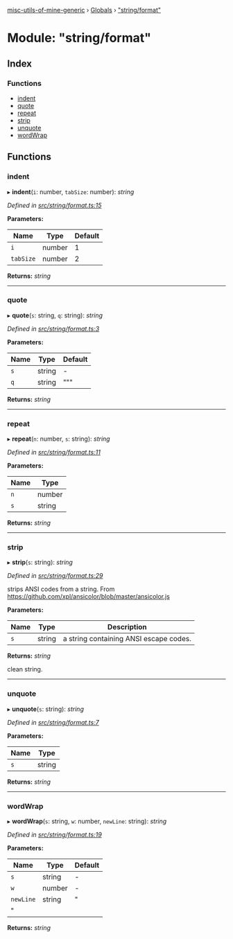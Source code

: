 [misc-utils-of-mine-generic](../README.md) › [Globals](../globals.md) › ["string/format"](_string_format_.md)

# Module: "string/format"

## Index

### Functions

* [indent](_string_format_.md#indent)
* [quote](_string_format_.md#quote)
* [repeat](_string_format_.md#repeat)
* [strip](_string_format_.md#strip)
* [unquote](_string_format_.md#unquote)
* [wordWrap](_string_format_.md#wordwrap)

## Functions

###  indent

▸ **indent**(`i`: number, `tabSize`: number): *string*

*Defined in [src/string/format.ts:15](https://github.com/cancerberoSgx/misc-utils-of-mine/blob/3f33ab6/misc-utils-of-mine-generic/src/string/format.ts#L15)*

**Parameters:**

Name | Type | Default |
------ | ------ | ------ |
`i` | number | 1 |
`tabSize` | number | 2 |

**Returns:** *string*

___

###  quote

▸ **quote**(`s`: string, `q`: string): *string*

*Defined in [src/string/format.ts:3](https://github.com/cancerberoSgx/misc-utils-of-mine/blob/3f33ab6/misc-utils-of-mine-generic/src/string/format.ts#L3)*

**Parameters:**

Name | Type | Default |
------ | ------ | ------ |
`s` | string | - |
`q` | string | """ |

**Returns:** *string*

___

###  repeat

▸ **repeat**(`n`: number, `s`: string): *string*

*Defined in [src/string/format.ts:11](https://github.com/cancerberoSgx/misc-utils-of-mine/blob/3f33ab6/misc-utils-of-mine-generic/src/string/format.ts#L11)*

**Parameters:**

Name | Type |
------ | ------ |
`n` | number |
`s` | string |

**Returns:** *string*

___

###  strip

▸ **strip**(`s`: string): *string*

*Defined in [src/string/format.ts:29](https://github.com/cancerberoSgx/misc-utils-of-mine/blob/3f33ab6/misc-utils-of-mine-generic/src/string/format.ts#L29)*

strips ANSI codes from a string. From https://github.com/xpl/ansicolor/blob/master/ansicolor.js

**Parameters:**

Name | Type | Description |
------ | ------ | ------ |
`s` | string | a string containing ANSI escape codes. |

**Returns:** *string*

clean string.

___

###  unquote

▸ **unquote**(`s`: string): *string*

*Defined in [src/string/format.ts:7](https://github.com/cancerberoSgx/misc-utils-of-mine/blob/3f33ab6/misc-utils-of-mine-generic/src/string/format.ts#L7)*

**Parameters:**

Name | Type |
------ | ------ |
`s` | string |

**Returns:** *string*

___

###  wordWrap

▸ **wordWrap**(`s`: string, `w`: number, `newLine`: string): *string*

*Defined in [src/string/format.ts:19](https://github.com/cancerberoSgx/misc-utils-of-mine/blob/3f33ab6/misc-utils-of-mine-generic/src/string/format.ts#L19)*

**Parameters:**

Name | Type | Default |
------ | ------ | ------ |
`s` | string | - |
`w` | number | - |
`newLine` | string | "
" |

**Returns:** *string*
